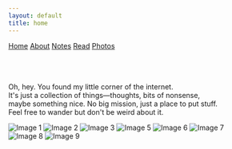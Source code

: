 ```yaml
---
layout: default
title: home
---
```


<div class="top-right-links">
  <a href="{{ site.baseurl }}/index.html">Home</a>
  <a href="{{ site.baseurl }}/about.html">About</a>
  <a href="{{ site.baseurl }}/notes.html">Notes</a>
  <a href="{{ site.baseurl }}/read.html">Read</a>
  <a href="{{ site.baseurl }}/photos.html">Photos</a>
</div>

  <p>
  <br>
  <br>
  <br>Oh, hey. You found my little corner of the internet. <br>
It's just a collection of things—thoughts, bits of nonsense, <br>
maybe something nice. No big mission, just a place to put stuff. <br>
Feel free to wander but don't be weird about it.</p>

<div class="image-grid">
  <img src="{{ site.baseurl }}/assets/images/mainpage/IMG_5597_VSCO.jpeg" alt="Image 1">
  <img src="{{ site.baseurl }}/assets/images/mainpage/5581DD2E-D580-4B44-BFCF-F7AF522FB584.jpeg" alt="Image 2">
  <img src="{{ site.baseurl }}/assets/images/mainpage/IMG_2213_VSCO.jpeg" alt="Image 3">
  <img src="{{ site.baseurl }}/assets/images/mainpage/IMG_2409_VSCO.jpeg" alt="Image 5">
  <img src="{{ site.baseurl }}/assets/images/mainpage/IMG_2578_VSCO.jpeg" alt="Image 6">
  <img src="{{ site.baseurl }}/assets/images/mainpage/IMG_2696_VSCO.jpeg" alt="Image 7">
  <img src="{{ site.baseurl }}/assets/images/mainpage/IMG_3759_VSCO.jpeg" alt="Image 8">
  <img src="{{ site.baseurl }}/assets/images/mainpage/IMG_6570_VSCO.jpeg" alt="Image 9">
</div>

